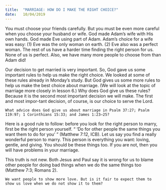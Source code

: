 ```yaml
---
title:  "MARRIAGE: HOW DO I MAKE THE RIGHT CHOICE?"
date:   10/04/2019
---
```




You must choose your friends carefully. But you must be even more careful when you choose your husband or wife. God made Adam’s wife with His own hands. God made Eve using part of Adam. Adam’s choice for a wife was easy: (1) Eve was the only woman on earth. (2) Eve also was a perfect woman. The rest of us have a harder time finding the right person for us. None of us is perfect. Also, we have many more people to choose from than Adam did!

Our decision to get married is very important. So, God gave us some important rules to help us make the right choice. We looked at some of these rules already in Monday’s study. But God gives us some more rules to help us make the best choice about marriage. (We will look at the topic of marriage more closely in lesson 6.) Why does God give us these rules? Because it is the second most important decision we will make. The first and most impor-tant decision, of course, is our choice to serve the Lord. 

`What advice does God give us about marriage in Psalm 37:27; Psalm 119:97; 1 Corinthians 15:33; and James 1:23–25?`

Here is a good rule to follow: before you look for the right person to marry, first be the right person yourself. “ ‘Do for other people the same things you want them to do for you’ ” (Matthew 7:12, ICB). Let us say you find a really wonderful person to marry. This person is everything you want: loving, gentle, and giving. You should be these things too. If you are not, then you will have problems in your marriage. 

This truth is not new. Both Jesus and Paul say it is wrong for us to blame other people for doing bad things when we do the same things too (Matthew 7:3; Romans 2).

`We want people to show more love. But is it fair to expect them to show us love when we do not show it to them?`